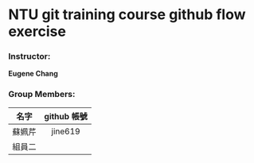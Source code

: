 # NTU git training course github flow exercise

### Instructor:

**Eugene Chang** 

### Group Members:

| **名字**           | **github 帳號**       |
| ------------------|:---------------------:|
| 蘇姵芹             | jine619               |
| 組員二             |                       |
